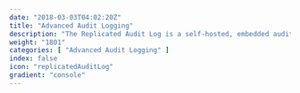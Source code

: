 ```yaml
---
date: "2018-03-03T04:02:20Z"
title: "Advanced Audit Logging"
description: "The Replicated Audit Log is a self-hosted, embedded audit log for your application."
weight: "1801"
categories: [ "Advanced Audit Logging" ]
index: false
icon: "replicatedAuditLog"
gradient: "console"
---
```


